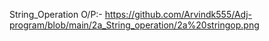 String_Operation O/P:- https://github.com/Arvindk555/Adj-program/blob/main/2a_String_operation/2a%20stringop.png
